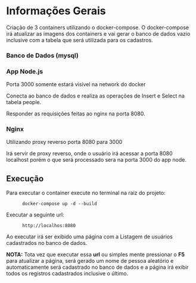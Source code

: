 # Informações Gerais

Criação de 3 containers utilizando o docker-compose. O docker-compose irá atualizar as imagens dos containers e vai gerar o banco de dados vazio inclusive com a tabela que será utilizada para os cadastros.

### **Banco de Dados (mysql)** ###

### **App Node.js** ###

Porta 3000 somente estará visível na network do docker

Conecta ao banco de dados e realiza as operações de Insert e Select na tabela people.

Responder as requisições feitas ao nginx na porta 8080.

### **Nginx** ###

Utilizando proxy reverso porta 8080 para 3000

Irá servir de proxy reverso, onde o usuário irá acessar a porta 8080 localhost porém o que será processado sera na porta 3000 do app node.

## Execução ##

Para executar o container execute no terminal na raiz do projeto:  
          
          docker-compose up -d --build

Executar a seguinte url:

          http://localhos:8080

Ao executar irá ser exibido uma página com a Listagem de usuários cadastrados no banco de dados.

**NOTA:** Tota vez que executar essa **url** ou simples mente pressionar o **F5** para atualizar a página, será gerado um nome de pessoa aleatório e automaticamente será cadastrado no banco de dados e a página irá exibir todos os registros cadastrados inclusive o último.

      
